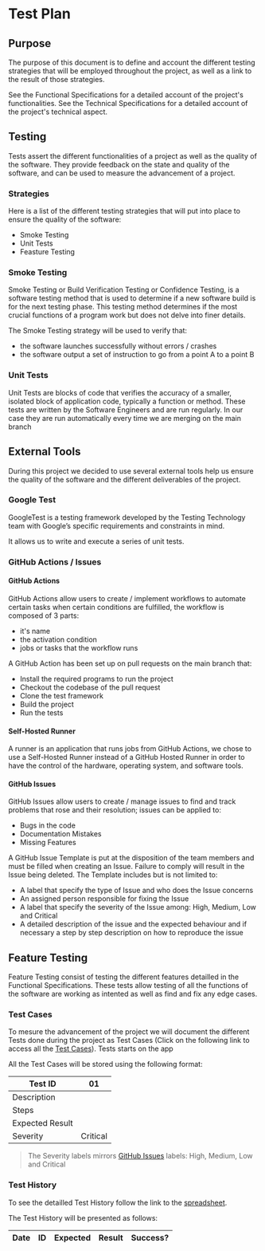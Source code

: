 # Test Plan

## Purpose

The purpose of this document is to define and account the different testing strategies that will be employed throughout the project, as well as a link to the result of those strategies.

See the Functional Specifications for a detailed account of the project's functionalities.
See the Technical Specifications for a detailed account of the project's technical aspect.

## Testing

Tests assert the different functionalities of a project as well as the quality of the software. They provide feedback on the state and quality of the software, and can be used to measure the advancement of a project.

### Strategies

Here is a list of the different testing strategies that will put into place to ensure the quality of the software:

- Smoke Testing
- Unit Tests
- Feasture Testing

### Smoke Testing

Smoke Testing or Build Verification Testing or Confidence Testing, is a software testing method that is used to determine if a new software build is for the next testing phase. This testing method determines if the most crucial functions of a program work but does not delve into finer details.

The Smoke Testing strategy will be used to verify that:

- the software launches successfully without errors / crashes
- the software output a set of instruction to go from a point A to a point B

### Unit Tests

Unit Tests are blocks of code that verifies the accuracy of a smaller, isolated block of application code, typically a function or method. These tests are written by the Software Engineers and are run regularly. In our case they are run automatically every time we are merging on the main branch

## External Tools

During this project we decided to use several external tools help us ensure the quality of the software and the different deliverables of the project.

### Google Test

GoogleTest is a testing framework developed by the Testing Technology team with Google’s specific requirements and constraints in mind.

It allows us to write and execute a series of unit tests.

### GitHub Actions / Issues

#### GitHub Actions

GitHub Actions allow users to create / implement workflows to automate certain tasks when certain conditions are fulfilled, the workflow is composed of 3 parts:

- it's name
- the activation condition
- jobs or tasks that the workflow runs

A GitHub Action has been set up on pull requests on the main branch that:

- Install the required programs to run the project
- Checkout the codebase of the pull request
- Clone the test framework
- Build the project
- Run the tests

#### Self-Hosted Runner

A runner is an application that runs jobs from GitHub Actions, we chose to use a Self-Hosted Runner instead of a GitHub Hosted Runner in order to have the control of the hardware, operating system, and software tools.

#### GitHub Issues

GitHub Issues allow users to create / manage issues to find and track problems that rose and their resolution; issues can be applied to:

- Bugs in the code
- Documentation Mistakes
- Missing Features

A GitHub Issue Template is put at the disposition of the team members and must be filled when creating an Issue. Failure to comply will result in the Issue being deleted.
The Template includes but is not limited to:

- A label that specify the type of Issue and who does the Issue concerns
- An assigned person responsible for fixing the Issue
- A label that specify the severity of the Issue among: High, Medium, Low and Critical
- A detailed description of the issue and the expected behaviour and if necessary a step by step description on how to reproduce the issue

## Feature Testing

Feature Testing consist of testing the different features detailled in the Functional Specifications.
These tests allow testing of all the functions of the software are working as intented as well as find and fix any edge cases.

### Test Cases

To mesure the advancement of the project we will document the different Tests done during the project as Test Cases (Click on the following link to access all the [Test Cases](/documents/QA/TestCases.md)). Tests starts on the app

All the Test Cases will be stored using the following format:

| Test ID | 01 |
| --- | --- |
| Description |  |
| Steps | |
| Expected Result | |
| Severity | Critical |

> The Severity labels mirrors [GitHub Issues](#github-issues) labels: High, Medium, Low and Critical

### Test History

To see the detailled Test History follow the link to the [spreadsheet](https://docs.google.com/spreadsheets/d/1JB1lV4f822tu6zhfQbtrtQGsYIInJZw8AnJMDjYGYeo/edit?gid=0#gid=0).

The Test History will be presented as follows:

| Date | ID | Expected | Result | Success? |
| --- | --- | --- | --- | --- |
